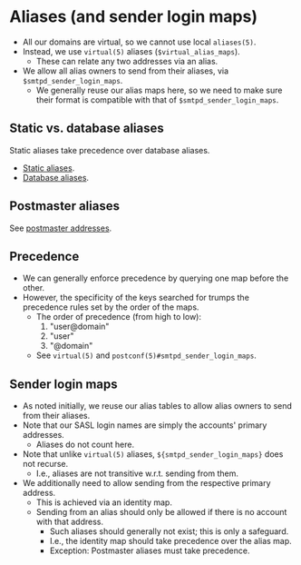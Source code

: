 # Aliases (and sender login maps)

* All our domains are virtual, so we cannot use local `aliases(5)`.
* Instead, we use `virtual(5)` aliases (`$virtual_alias_maps`).
    * These can relate any two addresses via an alias.
* We allow all alias owners to send from their aliases, via
  `$smtpd_sender_login_maps`.
    * We generally reuse our alias maps here, so we need to make sure their
      format is compatible with that of `$smtpd_sender_login_maps`.


## Static vs. database aliases

Static aliases take precedence over database aliases.

* [Static aliases](/doc/mail/postfix/aliases/static.md).
* [Database aliases](/doc/mail/postfix/aliases/database.md).


## Postmaster aliases

See [postmaster addresses](/doc/mail/postfix/postmaster.md).


## Precedence

* We can generally enforce precedence by querying one map before the other.
* However, the specificity of the keys searched for trumps the precedence rules
  set by the order of the maps.
    * The order of precedence (from high to low):
        1. "user@domain"
        2. "user"
        3. "@domain"
    * See `virtual(5)` and `postconf(5)#smtpd_sender_login_maps`.


## Sender login maps

* As noted initially, we reuse our alias tables to allow alias owners to send
  from their aliases.
* Note that our SASL login names are simply the accounts' primary addresses.
    * Aliases do not count here.
* Note that unlike `virtual(5)` aliases, `${smtpd_sender_login_maps}` does
  not recurse.
    * I.e., aliases are not transitive w.r.t. sending from them.
* We additionally need to allow sending from the respective primary address.
    * This is achieved via an identity map.
    * Sending from an alias should only be allowed if there is no account with
      that address.
        * Such aliases should generally not exist; this is only a safeguard.
        * I.e., the identity map should take precedence over the alias map.
        * Exception: Postmaster aliases must take precedence.
